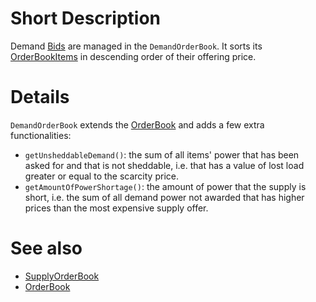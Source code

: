 # Short Description

Demand [Bids](./Bid.md) are managed in the `DemandOrderBook`.
It sorts its [OrderBookItems](./OrderBookItem.md) in descending order of their offering price.

# Details

`DemandOrderBook` extends the [OrderBook](./OrderBook.md) and adds a few extra functionalities:

* `getUnsheddableDemand()`: the sum of all items' power that has been asked for and that is not sheddable, i.e. that has a value of lost load greater or equal to the scarcity price.
* `getAmountOfPowerShortage()`: the amount of power that the supply is short, i.e. the sum of all demand power not awarded that has higher prices than the most expensive supply offer.

# See also 

* [SupplyOrderBook](./SupplyOrderBook.md)
* [OrderBook](./OrderBook.md)